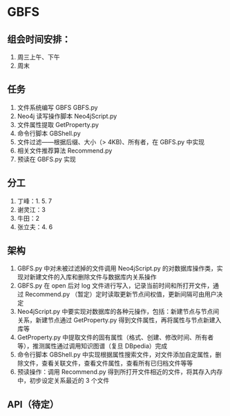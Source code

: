 # GBFS
## 组会时间安排：

1. 周三上午、下午
2. 周末

## 任务

1. 文件系统编写 GBFS GBFS.py
2. Neo4j 读写操作脚本 Neo4jScript.py
3. 文件属性提取 GetProperty.py
4. 命令行脚本 GBShell.py
5. 文件过滤——根据后缀、大小（> 4KB)、所有者，在 GBFS.py 中实现
6. 相关文件推荐算法 Recommend.py
7. 预读在 GBFS.py 实现

## 分工

1. 丁峰：1. 5. 7
2. 谢灵江：3
3. 牛田：2
4. 张立夫：4. 6

## 架构

1. GBFS.py 中对未被过滤掉的文件调用 Neo4jScript.py 的对数据库操作类，实现对新建文件的入库和删除文件与数据库内关系操作
2. GBFS.py 在 open 后对 log 文件进行写入，记录当前时间和所打开文件，通过 Recommend.py （暂定）定时读取更新节点间权值，更新间隔可由用户决定
3. Neo4jScript.py 中要实现对数据库的各种元操作，包括：新建节点与节点间关系，新建节点通过 GetProperty.py 得到文件属性，再将属性与节点新建入库等
4. GetProperty.py 中提取文件的固有属性（格式、创建、修改时间、所有者等），推测属性通过调用知识图谱（复旦 DBpedia）完成
5. 命令行脚本 GBShell.py 中实现根据属性搜索文件，对文件添加自定属性，删除文件，查看关联文件，查看文件属性，查看所有已归档文件等等
6. 预读操作：调用 Recommend.py 得到所打开文件相近的文件，将其存入内存中，初步设定关系最近的 3 个文件

## API（待定）

